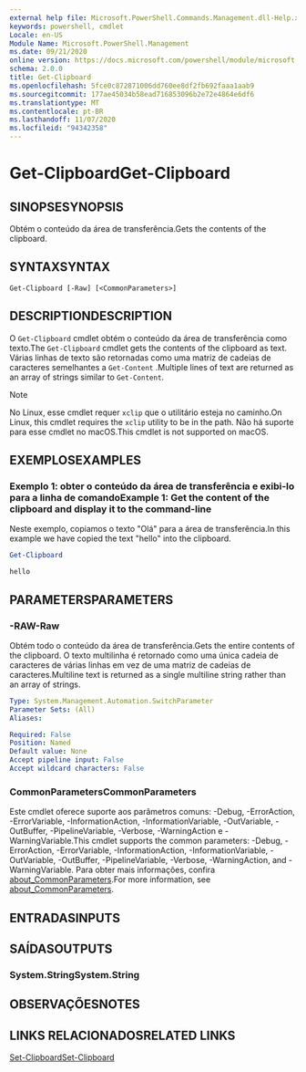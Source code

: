```yaml
---
external help file: Microsoft.PowerShell.Commands.Management.dll-Help.xml
keywords: powershell, cmdlet
Locale: en-US
Module Name: Microsoft.PowerShell.Management
ms.date: 09/21/2020
online version: https://docs.microsoft.com/powershell/module/microsoft.powershell.management/get-clipboard?view=powershell-7.1&WT.mc_id=ps-gethelp
schema: 2.0.0
title: Get-Clipboard
ms.openlocfilehash: 5fce0c872871006dd760ee8df2fb692faaa1aab9
ms.sourcegitcommit: 177ae45034b58ead716853096b2e72e4864e6df6
ms.translationtype: MT
ms.contentlocale: pt-BR
ms.lasthandoff: 11/07/2020
ms.locfileid: "94342358"
---
```

# <span data-ttu-id="7cb9d-103">Get-Clipboard</span><span class="sxs-lookup"><span data-stu-id="7cb9d-103">Get-Clipboard</span></span>

## <span data-ttu-id="7cb9d-104">SINOPSE</span><span class="sxs-lookup"><span data-stu-id="7cb9d-104">SYNOPSIS</span></span>
<span data-ttu-id="7cb9d-105">Obtém o conteúdo da área de transferência.</span><span class="sxs-lookup"><span data-stu-id="7cb9d-105">Gets the contents of the clipboard.</span></span>

## <span data-ttu-id="7cb9d-106">SYNTAX</span><span class="sxs-lookup"><span data-stu-id="7cb9d-106">SYNTAX</span></span>

```
Get-Clipboard [-Raw] [<CommonParameters>]
```

## <span data-ttu-id="7cb9d-107">DESCRIPTION</span><span class="sxs-lookup"><span data-stu-id="7cb9d-107">DESCRIPTION</span></span>

<span data-ttu-id="7cb9d-108">O `Get-Clipboard` cmdlet obtém o conteúdo da área de transferência como texto.</span><span class="sxs-lookup"><span data-stu-id="7cb9d-108">The `Get-Clipboard` cmdlet gets the contents of the clipboard as text.</span></span> <span data-ttu-id="7cb9d-109">Várias linhas de texto são retornadas como uma matriz de cadeias de caracteres semelhantes a `Get-Content` .</span><span class="sxs-lookup"><span data-stu-id="7cb9d-109">Multiple lines of text are returned as an array of strings similar to `Get-Content`.</span></span>

> [!NOTE]
> <span data-ttu-id="7cb9d-110">No Linux, esse cmdlet requer `xclip` que o utilitário esteja no caminho.</span><span class="sxs-lookup"><span data-stu-id="7cb9d-110">On Linux, this cmdlet requires the `xclip` utility to be in the path.</span></span> <span data-ttu-id="7cb9d-111">Não há suporte para esse cmdlet no macOS.</span><span class="sxs-lookup"><span data-stu-id="7cb9d-111">This cmdlet is not supported on macOS.</span></span>

## <span data-ttu-id="7cb9d-112">EXEMPLOS</span><span class="sxs-lookup"><span data-stu-id="7cb9d-112">EXAMPLES</span></span>

### <span data-ttu-id="7cb9d-113">Exemplo 1: obter o conteúdo da área de transferência e exibi-lo para a linha de comando</span><span class="sxs-lookup"><span data-stu-id="7cb9d-113">Example 1: Get the content of the clipboard and display it to the command-line</span></span>

<span data-ttu-id="7cb9d-114">Neste exemplo, copiamos o texto "Olá" para a área de transferência.</span><span class="sxs-lookup"><span data-stu-id="7cb9d-114">In this example we have copied the text "hello" into the clipboard.</span></span>

```powershell
Get-Clipboard
```

```Output
hello
```

## <span data-ttu-id="7cb9d-115">PARAMETERS</span><span class="sxs-lookup"><span data-stu-id="7cb9d-115">PARAMETERS</span></span>

### <span data-ttu-id="7cb9d-116">-RAW</span><span class="sxs-lookup"><span data-stu-id="7cb9d-116">-Raw</span></span>

<span data-ttu-id="7cb9d-117">Obtém todo o conteúdo da área de transferência.</span><span class="sxs-lookup"><span data-stu-id="7cb9d-117">Gets the entire contents of the clipboard.</span></span> <span data-ttu-id="7cb9d-118">O texto multilinha é retornado como uma única cadeia de caracteres de várias linhas em vez de uma matriz de cadeias de caracteres.</span><span class="sxs-lookup"><span data-stu-id="7cb9d-118">Multiline text is returned as a single multiline string rather than an array of strings.</span></span>

```yaml
Type: System.Management.Automation.SwitchParameter
Parameter Sets: (All)
Aliases:

Required: False
Position: Named
Default value: None
Accept pipeline input: False
Accept wildcard characters: False
```

### <span data-ttu-id="7cb9d-119">CommonParameters</span><span class="sxs-lookup"><span data-stu-id="7cb9d-119">CommonParameters</span></span>

<span data-ttu-id="7cb9d-120">Este cmdlet oferece suporte aos parâmetros comuns: -Debug, -ErrorAction, -ErrorVariable, -InformationAction, -InformationVariable, -OutVariable, -OutBuffer, -PipelineVariable, -Verbose, -WarningAction e -WarningVariable.</span><span class="sxs-lookup"><span data-stu-id="7cb9d-120">This cmdlet supports the common parameters: -Debug, -ErrorAction, -ErrorVariable, -InformationAction, -InformationVariable, -OutVariable, -OutBuffer, -PipelineVariable, -Verbose, -WarningAction, and -WarningVariable.</span></span> <span data-ttu-id="7cb9d-121">Para obter mais informações, confira [about_CommonParameters](https://go.microsoft.com/fwlink/?LinkID=113216).</span><span class="sxs-lookup"><span data-stu-id="7cb9d-121">For more information, see [about_CommonParameters](https://go.microsoft.com/fwlink/?LinkID=113216).</span></span>

## <span data-ttu-id="7cb9d-122">ENTRADAS</span><span class="sxs-lookup"><span data-stu-id="7cb9d-122">INPUTS</span></span>

## <span data-ttu-id="7cb9d-123">SAÍDAS</span><span class="sxs-lookup"><span data-stu-id="7cb9d-123">OUTPUTS</span></span>

### <span data-ttu-id="7cb9d-124">System.String</span><span class="sxs-lookup"><span data-stu-id="7cb9d-124">System.String</span></span>

## <span data-ttu-id="7cb9d-125">OBSERVAÇÕES</span><span class="sxs-lookup"><span data-stu-id="7cb9d-125">NOTES</span></span>

## <span data-ttu-id="7cb9d-126">LINKS RELACIONADOS</span><span class="sxs-lookup"><span data-stu-id="7cb9d-126">RELATED LINKS</span></span>

[<span data-ttu-id="7cb9d-127">Set-Clipboard</span><span class="sxs-lookup"><span data-stu-id="7cb9d-127">Set-Clipboard</span></span>](Set-Clipboard.md)
